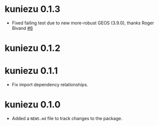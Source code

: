# kuniezu 0.1.3

* Fixed failing test due to new more-robust GEOS (3.9.0), thanks Roger Bivand [#6](https://github.com/uribo/kuniezu/issues/6)

# kuniezu 0.1.2

# kuniezu 0.1.1

* Fix import dependency relationships.

# kuniezu 0.1.0

* Added a `NEWS.md` file to track changes to the package.
